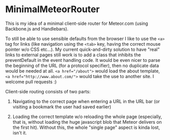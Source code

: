 MinimalMeteorRouter
=============================

This is my idea of a minimal client-side router for Meteor.com (using Backbone.js and Handlebars).

To still be able to use sensible defaults from the browser I like to use the `<a>` tag for links (like navigation using the `<tab>` key, having the correct mouse pointer w/o CSS etc...).
My current quick-and-dirty solution to have "real" links to external pages still work is to add a class that inhibits the preventDefault in the event handling code.
It would be even nicer to parse the beginning of the URL (for a protocol specifier), then no duplicate data would be needed at all. `<a href="/about">` would load the about template, `<a href="http://www.about.com/">` would take the use to another site. I welcome pull requests :)

Client-side routing consists of two parts:

1. Navigating to the correct page when entering a URL in the URL bar (or visiting a bookmark the user had saved earlier)

2. Loading the correct template w/o reloading the whole page (especially, that is, without loading the huge javascript blob that Meteor delivers on the first hit). Without this, the whole "single page" aspect is kinda lost, isn't it.

